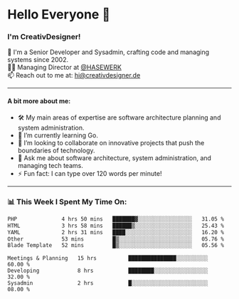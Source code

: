 # Hello Everyone 👋

### I'm CreativDesigner!

🔭 I'm a Senior Developer and Sysadmin, crafting code and managing systems since 2002.  
👨‍💼 Managing Director at [@HASEWERK](https://github.com/HASEWERK)  
📫 Reach out to me at: [hi@creativdesigner.de](mailto:hi@creativdesigner.de)  

---

#### A bit more about me:

- 🛠 My main areas of expertise are software architecture planning and system administration.
- 🌱 I’m currently learning Go.
- 👯 I’m looking to collaborate on innovative projects that push the boundaries of technology.
- 💬 Ask me about software architecture, system administration, and managing tech teams.
- ⚡ Fun fact: I can type over 120 words per minute!  

---

### 📊 **This Week I Spent My Time On:**

<!--START_SECTION:waka-->

```txt
PHP              4 hrs 50 mins   ███████▓░░░░░░░░░░░░░░░░░   31.05 %
HTML             3 hrs 58 mins   ██████▒░░░░░░░░░░░░░░░░░░   25.43 %
YAML             2 hrs 31 mins   ████░░░░░░░░░░░░░░░░░░░░░   16.20 %
Other            53 mins         █▒░░░░░░░░░░░░░░░░░░░░░░░   05.76 %
Blade Template   52 mins         █▒░░░░░░░░░░░░░░░░░░░░░░░   05.56 %
```

<!--END_SECTION:waka-->

```text
Meetings & Planning   15 hrs          ███████████████░░░░░░░░░░   60.00 % 
Developing            8 hrs           ████████░░░░░░░░░░░░░░░░░   32.00 % 
Sysadmin              2 hrs           █░░░░░░░░░░░░░░░░░░░░░░░░   08.00 %

